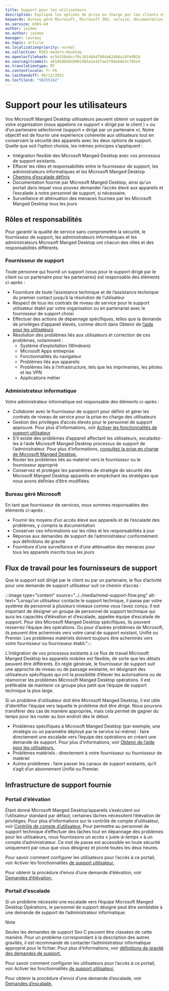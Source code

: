 ```yaml
---
title: Support pour les utilisateurs
description: Explique les options de prise en charge par les clients et les partenaires.
keywords: Bureau géré Microsoft, Microsoft 365, service, documentation
ms.service: m365-md
author: jaimeo
ms.author: jaimeo
manager: laurawi
ms.topic: article
ms.localizationpriority: normal
ms.collection: M365-modern-desktop
ms.openlocfilehash: ec56158a8ccf0c1014b847b04a62db6a14fe992b
ms.sourcegitcommit: a0185d6b0dd091db6e1e1bfae2f68ab0e3cf05e5
ms.translationtype: MT
ms.contentlocale: fr-FR
ms.lasthandoff: 08/13/2021
ms.locfileid: "58255242"
---
```

# <a name="user-support"></a>Support pour les utilisateurs

Vos Microsoft Manged Desktop utilisateurs peuvent obtenir un support de votre organisation (nous appelons ce support « dirigé par le client ) » ou d’un partenaire sélectionné (support « dirigé par un partenaire »). Notre objectif est de fournir une expérience cohérente aux utilisateurs tout en conservant la sécurité des appareils avec les deux options de support. Quelle que soit l’option choisie, les mêmes principes s’appliquent : 

- Intégration flexible des Microsoft Manged Desktop avec vos processus de support existants. 
- Effacer les rôles et responsabilités entre le fournisseur de support, les administrateurs informatiques et les Microsoft Manged Desktop 
- [Chemins d’escalade définis](#workflow-for-support-providers)
- Documentation fournie par Microsoft Manged Desktop, ainsi qu’un portail dans lequel vous pouvez demander l’accès élevé aux appareils et l’escalade à notre personnel de support, si nécessaire.
- Surveillance et atténuation des menaces fournies par les Microsoft Manged Desktop tous les jours

## <a name="roles-and-responsibilities"></a>Rôles et responsabilités

Pour garantir la qualité de service sans compromettre la sécurité, le fournisseur de support, les administrateurs informatiques et les administrateurs Microsoft Manged Desktop ont chacun des rôles et des responsabilités différents.

### <a name="support-provider"></a>Fournisseur de support

Toute personne qui fournit un support (vous pour le support dirigé par le client ou un partenaire pour les partenaires) est responsable des éléments ci-après :

- Fourniture de toute l’assistance technique et de l’assistance technique du premier contact jusqu’à la résolution de l’utilisateur
- Respect de tous les contrats de niveau de service pour le support utilisateur établi par votre organisation ou en partenariat avec le fournisseur de support choisi
- Effectuer des actions de dépannage spécifiques, telles que la demande de privilèges d’appareil élevés, comme décrit dans Obtenir de [l’aide pour les utilisateurs](../working-with-managed-desktop/end-user-support.md)
- Résolution des problèmes liés aux utilisateurs et correction de ces problèmes, notamment :
    - Système d’exploitation (Windows)
    - Microsoft Apps entreprise
    - Fonctionnalités du navigateur
    - Problèmes liés aux appareils
    - Problèmes liés à l’infrastructure, tels que les imprimantes, les pilotes et les VPN
    - Applications métier

### <a name="it-admin"></a>Administrateur informatique

Votre administrateur informatique est responsable des éléments ci-après :

- Collaborer avec le fournisseur de support pour définir et gérer les contrats de niveau de service pour la prise en charge des utilisateurs
- Gestion des privilèges d’accès élevés pour le personnel de support approuvé. Pour plus d’informations, voir [Activer les fonctionnalités de support utilisateur](../get-started/enable-support.md)
- S’il existe des problèmes d’appareil affectant les utilisateurs, escaladez-les à l’aide Microsoft Manged Desktop processus de support de l’administrateur. Pour plus d’informations, [consultez la prise en charge de Microsoft Manged Desktop.](../working-with-managed-desktop/admin-support.md)
- Router les problèmes liés au matériel vers le fournisseur ou le fournisseur approprié
- Conservez et protégez les paramètres de stratégie de sécurité des Microsoft Manged Desktop appareils en empêchant les stratégies que nous avons définies d’être modifiées.

### <a name="microsoft-managed-desktop"></a>Bureau géré Microsoft

En tant que fournisseur de services, nous sommes responsables des éléments ci-après :

- Fournir les moyens d’un accès élevé aux appareils et de l’escalade des problèmes, y compris la documentation
- Conserver ces informations sur les rôles et les responsabilités à jour
- Réponse aux demandes de support de l’administrateur conformément aux définitions de gravité
- Fourniture d’une surveillance et d’une atténuation des menaces pour tous les appareils inscrits tous les jours

## <a name="workflow-for-support-providers"></a>Flux de travail pour les fournisseurs de support

Que le support soit dirigé par le client ou par un partenaire, le flux d’activité pour une demande de support utilisateur suit ce chemin d’accès :

:::image type="content" source="../../media/mmd-support-flow.png" alt-text="Lorsqu’un utilisateur contacte le support technique, il passe par votre système de personnel à plusieurs niveaux comme vous l’avez conçu. Il est important de désigner un groupe de personnel de support technique qui aura les capacités d’élévation et d’escalade, appelée équipe d’escalade de support. Pour des Microsoft Manged Desktop spécifiques, ils peuvent resserrez l’équipe des opérations. Ou pour d’autres problèmes de Microsoft, ils peuvent être acheminés vers votre canal de support existant, Unifié ou Premier. Les problèmes matériels doivent toujours être acheminés vers votre fournisseur ou fournisseur établi.":::

L’intégration de vos processus existants à ce flux de travail Microsoft Manged Desktop les appareils mobiles est flexible, de sorte que les détails peuvent être différents. En règle générale, le fournisseur de support suit une approche de niveau ou de passage existante, en désignant des utilisateurs spécifiques qui ont la possibilité d’élever les autorisations ou de réamorcer les problèmes Microsoft Manged Desktop opérations. Il est préférable de maintenir ce groupe plus petit que l’équipe de support technique la plus large.

Si un problème d’utilisateur doit être Microsoft Manged Desktop, il est utile d’identifier l’équipe vers laquelle le problème doit être dirigé. Nous pouvons transférer des cas de manière appropriée, mais cela permet de gagner du temps pour les router au bon endroit dès le début.

- Problèmes spécifiques à Microsoft Manged Desktop (par exemple, une stratégie ou un paramètre déployé par le service lui-même) : faire directement une escalade vers l’équipe des opérations en créant une demande de support. Pour plus d’informations, voir [Obtenir de l’aide pour les utilisateurs.](../working-with-managed-desktop/end-user-support.md)
- Problèmes matériels : directement à votre fournisseur ou fournisseur de matériel
- Autres problèmes : faire passer les canaux de support existants, qu’il s’agit d’un abonnement Unifié ou Premier.

## <a name="provided-support-framework"></a>Infrastructure de support fournie


### <a name="elevation-portal"></a>Portail d’élévation 

Étant donné Microsoft Manged Desktop’appareils s’exécutent sur l’utilisateur standard par défaut, certaines tâches nécessitent l’élévation de privilèges. Pour plus d’informations sur le contrôle de compte d’utilisateur, voir [Contrôle de compte d’utilisateur.](/windows/security/identity-protection/user-account-control/user-account-control-overview) Pour permettre au personnel de [](../working-with-managed-desktop/end-user-support.md#elevation-requests) support technique d’effectuer des tâches tout en dépannage des problèmes pour les utilisateurs, nous fournissons un accès « juste-à-temps » à un compte d’administrateur. Ce mot de passe est accessible en toute sécurité uniquement par ceux que vous désignez et pivote toutes les deux heures.  

Pour savoir comment configurer les utilisateurs pour l’accès à ce portail, voir Activer les fonctionnalités [de support utilisateur.](../get-started/enable-support.md)

Pour obtenir la procédure d’envoi d’une demande d’élévation, voir [Demandes d’élévation.](../working-with-managed-desktop/end-user-support.md#elevation-requests)

### <a name="escalation-portal"></a>Portail d’escalade 

Si un problème nécessite une escalade vers l’équipe Microsoft Manged Desktop Opérations, le personnel de support désigné peut être semblable à une demande de support de l’administrateur informatique.  

> [!NOTE]
> Seules les demandes de support Sev C peuvent être classées de cette manière. Pour un problème correspondant à la description des autres gravités, il est recommandé de contacter l’administrateur informatique approprié pour le fichier. Pour plus d’informations, voir [définitions de gravité des demandes de support.](../working-with-managed-desktop/admin-support.md#support-request-severity-definitions)

Pour savoir comment configurer les utilisateurs pour l’accès à ce portail, voir Activer les fonctionnalités [de support utilisateur.](../get-started/enable-support.md)

Pour obtenir la procédure d’envoi d’une demande d’escalade, voir [Demandes d’escalade.](../working-with-managed-desktop/end-user-support.md#escalation-requests)
